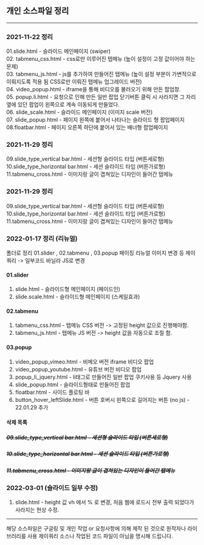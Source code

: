 ## 개인 소스파일 정리

-------------------------------------------------------------------------------
### 2021-11-22 정리

 01.slide.html - 슬라이드 메인페이지 (swiper) <br>
 02. tabmenu_css.html - css로만 이루어진 탭메뉴 (높이 설정이 고정 값이어야 하는 문제) <br>
 03. tabmenu_js.html - js를 추가하여 만들어진 탭메뉴 (높이 설정 부분이 가변적으로 이뤄지도록 적용 됨 CSS로만 이뤄진 탭메뉴 업그레이드 버전) <br>
 04. video_popup.html - iframe을 통해 비디오를 불러오기 위해 만든 팝업창. <br>
 05. popup.li.html - 요청으로 인해 만든 일반 팝업 닫기버튼 클릭 시 사라지면 그 자리 옆에 있던 팝업이 왼쪽으로 계속 이동되게 만들었다. <br>
 06. slide_scale.html - 슬라이드 메인페이지 (이미지 scale 버전) <br>
 07. slide_popup.html - 페이지 왼쪽에 붙어서 나타나는 슬라이드 형 팝업페이지 <br>
 08.floatbar.html - 페이지 오른쪽 하단에 붙어서 있는 배너형 팝업페이지 <br>

### 2021-11-29 정리

 09.slide_type_vertical bar.html - 세션형 슬라이드 타입 (버튼세로형) <br>
 10.slide_type_horizontal bar.html - 세션 슬라이드 타입 (버튼가로형) <br>
 11.tabmenu_cross.html - 이미지랑 글이 겹쳐있는 디자인이 들어간 탭메뉴 <br>

### 2021-11-29 정리

 09.slide_type_vertical bar.html - 세션형 슬라이드 타입 (버튼세로형) <br>
 10.slide_type_horizontal bar.html - 세션 슬라이드 타입 (버튼가로형) <br>
 11.tabmenu_cross.html - 이미지랑 글이 겹쳐있는 디자인이 들어간 탭메뉴 <br>

### 2022-01-17 정리 (리뉴얼)

 폴더로 정리 01.slider , 02.tabmenu , 03.popup
 페이징 리뉴얼 이미지 변경 등 제이쿼리 -> 일부코드 바닐라 JS로 변경

#### 01.slider
01. slide.html - 슬라이드형 메인페이지 (페이드인)
02. slide.scale.html - 슬라이드형 메인페이지 (스케일효과)

#### 02.tabmenu
01. tabmenu_css.html - 탭메뉴 CSS 버전 -> 고정된 height 값으로 진행해야함.
02. tabmenu_js.html - 탭메뉴 JS 버전 -> height 값을 자동으로 조절 함.

#### 03.popup
01. video_popup_vimeo.html - 비메오 버전 iframe 비디오 팝업
02. video_popup_youtube.html - 유튜브 버전 비디오 팝업
03. popup_li_jquery.html - li태그로 만들어진 일반 팝업 쿠키사용 등 Jquery 사용
04. slide_popup.html - 슬라이드형태로 만들어진 팝업
05. floatbar.html - 사이드 플로팅 바
06. button_hover_leftSlide.html - 버튼 호버시 왼쪽으로 길어지는 버튼 (no js) - 22.01.29 추가

#### 삭제 목록
 ##### ~~09.slide_type_vertical bar.html - 세션형 슬라이드 타입 (버튼세로형)~~
 ##### ~~10.slide_type_horizontal bar.html - 세션 슬라이드 타입 (버튼가로형)~~
 ##### ~~11.tabmenu_cross.html - 이미지랑 글이 겹쳐있는 디자인이 들어간 탭메뉴~~ 


 ### 2022-03-01 (슬라이드 일부 수정)
 01. slide.html - height 값 vh 에서 % 로 변경, 처음 웹에 로드시 전부 출력 되었다가 사라지는 현상 수정.

-------------------------------------------------------------------------------

해당 소스파일은 구글링 및 개인 작업 or 요청사항에 의해 제작 된 것으로 원작자나 라이브러리를 사용
제이쿼리 소스나 작업된 코드 파일이 아님을 명시해 드립니다.
